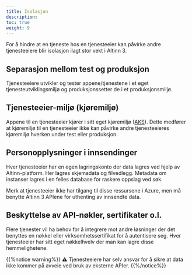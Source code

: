 ```yaml
---
title: Isolasjon
description: 
toc: true
weight: 9
---
```


For å hindre at en tjeneste hos en tjenesteeier kan påvirke andre tjenesteeiere blir isolasjon ilagt stor vekt i Altinn 3.

## Separasjon mellom test og produksjon

Tjenesteeiere utvikler og tester appene/tjenestene i et eget tjenesteutviklingsmiljø og produksjonssetter de i et produksjonsmiljø. 

## Tjenesteeier-miljø (kjøremiljø)

Appene til en tjenesteeier kjører i sitt eget kjøremiljø ([AKS](https://azure.microsoft.com/en-us/products/kubernetes-service)).
Dette medfører at kjøremiljø til en tjenesteeier ikke kan påvirke andre tjenesteeieres kjøremiljø hverken under test eller produksjon.

## Personopplysninger i innsendinger

Hver tjenesteeier har en egen lagringskonto der data lagres ved hjelp av Altinn-platform.
Her lagres skjemadata og filvedlegg. Metadata om instanser lagres i en felles database for raskere oppslag ved søk.

Merk at tjenesteeier ikke har tilgang til disse ressursene i Azure, men må benytte Altinn 3 APIene for uthenting av innsendte data.

## Beskyttelse av API-nøkler, sertifikater o.l.

Flere tjenester vil ha behov for å integrere mot andre løsninger der det benyttes en nøkkel eller virksomhetssertifikat for å autentisere seg.
Hver tjenesteeier har sitt eget nøkkelhvelv der man kan lagre disse hemmelighetene. 

{{%notice warning%}}
⚠ Tjenesteeiere har selv ansvar for å sikre at data ikke kommer på avveie ved bruk av eksterne APIer.
{{%/notice%}}
